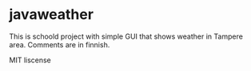 # javaweather
This is schoold project with simple GUI that shows weather in Tampere area.
Comments are in finnish.

MIT liscense
